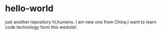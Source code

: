 # hello-world
just another repository
hi,humens.
I am new one from China,I want to learn code technology form this wedsite!
